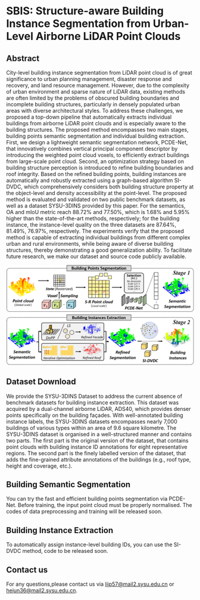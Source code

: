 # SBIS: Structure-aware Building Instance Segmentation from Urban-Level Airborne LiDAR Point Clouds

## Abstract

  City-level building instance segmentation from LiDAR point cloud is of great significance to urban planning management, disaster response and recovery, and land resource management. However, due to the complexity of urban environment and sparse nature of LiDAR data, existing methods are often limited by the problems of obscured building boundaries and incomplete building structures, particularly in densely populated urban areas with diverse architectural styles. To address these challenges, we proposed a top-down pipeline that automatically extracts individual buildings from airborne LiDAR point clouds and is especially aware to the building structures. The proposed method encompasses two main stages, building points semantic segmentation and individual building extraction. First, we design a lightweight semantic segmentation network, PCDE-Net, that innovatively combines vertical principal component descriptor by introducing the weighted point cloud voxels, to efficiently extract buildings from large-scale point cloud. Second, an optimization strategy based on building structure perception is introduced to refine building boundaries and roof integrity. Based on the refined building points, building instances are automatically and robustly extracted using a graph-based algorithm SI-DVDC, which comprehensively considers both building structure property at the object-level and density accessibility at the point-level. The proposed method is evaluated and validated on two public benchmark datasets, as well as a dataset SYSU-3DINS provided by this paper. For the semantics, OA and mIoU metric reach 88.72% and 77.50%, which is 1.68% and 5.95% higher than the state-of-the-art methods, respectively; for the building instance, the instance-level quality on the three datasets are 87.64%, 81.49%, 76.97%, respectively. The experiments verify that the proposed method is capable of extracting individual buildings from different complex urban and rural environments, while being aware of diverse building structures, thereby demonstrating a good generalization ability. To facilitate future research, we make our dataset and source code publicly available.

   ![overview](figures/pipeline.png)

## Dataset Download

  We provide the SYSU-3DINS Dataset to address the current absence of benchmark datasets for building instance extraction. This dataset was acquired by a dual-channel airborne LiDAR, ADS40, which provides denser points specifically on the building façades. With well-annotated building instance labels, the SYSU-3DINS datasets encompasses nearly 7,000 buildings of various types within an area of 9.6 square kilometre. The SYSU-3DINS dataset is organised in a well-structured manner and contains two parts. The first part is the original version of the dataset, that contains point clouds with building instance ID annotations for eight representative regions. The second part is the finely labelled version of the dataset, that adds the fine-grained attribute annotations of the buildings (e.g., roof type, height and coverage, etc.).

## Building Semantic Segmentation

  You can try the fast and efficient building points segmentation via PCDE-Net. Before training, the input point cloud must be properly normalised. The codes of data preprocessing and training will be released soon.

## Building Instance Extraction

  To automatically assign instance-level building IDs, you can use the SI-DVDC method, code to be released soon.

## Contact us

  For any questions,please contact us via lijp57@mail2.sysu.edu.cn or hejun36@mail2.sysu.edu.cn.
